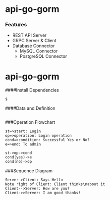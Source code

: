 # api-go-gorm
### Features

- REST API Server
- GRPC Server & Client
- Database Connector
	- MySQL Connector
	- PostgreSQL Connector

# api-go-gorm



####Install Dependencies

`$ `

####Data and Definition
```

```

                
###Operation Flowchart

```flow
st=>start: Login
op=>operation: Login operation
cond=>condition: Successful Yes or No?
e=>end: To admin

st->op->cond
cond(yes)->e
cond(no)->op
```

###Sequence Diagram
                    
```seq
Server->Client: Says Hello 
Note right of Client: Client thinks\nabout it 
Client-->Server: How are you? 
Client->>Server: I am good thanks!
```

